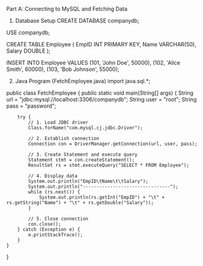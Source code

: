 Part A: Connecting to MySQL and Fetching Data
1. Database Setup
CREATE DATABASE companydb;

USE companydb;

CREATE TABLE Employee (
  EmpID INT PRIMARY KEY,
  Name VARCHAR(50),
  Salary DOUBLE
);

INSERT INTO Employee VALUES
(101, 'John Doe', 50000),
(102, 'Alice Smith', 60000),
(103, 'Bob Johnson', 55000);

2. Java Program (FetchEmployee.java)
import java.sql.*;

public class FetchEmployee {
    public static void main(String[] args) {
        String url = "jdbc:mysql://localhost:3306/companydb";
        String user = "root";
        String pass = "password";

        try {
            // 1. Load JDBC driver
            Class.forName("com.mysql.cj.jdbc.Driver");

            // 2. Establish connection
            Connection con = DriverManager.getConnection(url, user, pass);

            // 3. Create Statement and execute query
            Statement stmt = con.createStatement();
            ResultSet rs = stmt.executeQuery("SELECT * FROM Employee");

            // 4. Display data
            System.out.println("EmpID\tName\t\tSalary");
            System.out.println("--------------------------------");
            while (rs.next()) {
                System.out.println(rs.getInt("EmpID") + "\t" + rs.getString("Name") + "\t" + rs.getDouble("Salary"));
            }

            // 5. Close connection
            con.close();
        } catch (Exception e) {
            e.printStackTrace();
        }
    }
}
